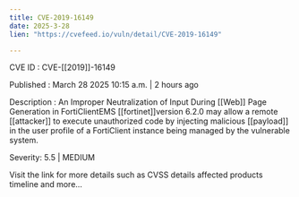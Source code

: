 ```yaml
---
title: CVE-2019-16149
date: 2025-3-28
lien: "https://cvefeed.io/vuln/detail/CVE-2019-16149"

---
```


CVE ID : CVE-[[2019]]-16149

Published :  March 28
2025
10:15 a.m. | 2 hours ago

Description : An Improper Neutralization of Input During [[Web]] Page Generation in FortiClientEMS  [[fortinet]]version 6.2.0 may allow a remote [[attacker]] to execute unauthorized code by injecting malicious [[payload]] in the user profile of a FortiClient instance being managed by the vulnerable system.

Severity: 5.5 | MEDIUM

Visit the link for more details
such as CVSS details
affected products
timeline
and more...
